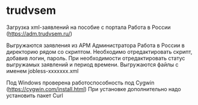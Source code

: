 # trudvsem

Загрузка xml-заявлений на пособие с портала Работа в России (https://adm.trudvsem.ru/) 

Выгружаются заявления из АРМ Администратора Работа в России в директорию рядом со скриптом.
Необходимо отредактировать скрипт, добавив логин, пароль. При необходимости отредактировать статус выгружамых заявлений и период времени. Выгружаются файлы с именем jobless-xxxxxxx.xml


Под Windows проверена работоспособность под Cygwin (https://cygwin.com/install.html)
При установке дополнительно надо установить пакет Curl
